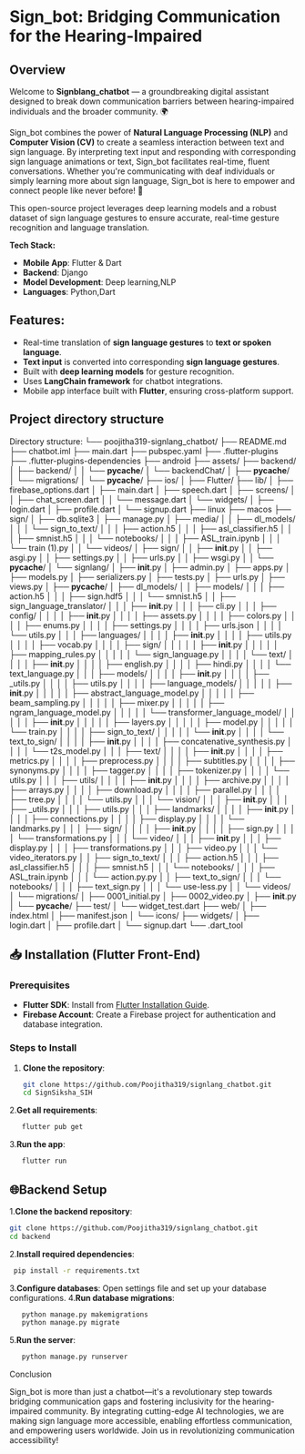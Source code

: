 # Sign_bot: Bridging Communication for the Hearing-Impaired

## Overview
Welcome to **Signblang_chatbot** — a groundbreaking digital assistant designed to break down communication barriers between hearing-impaired individuals and the broader community. 🌍

Sign_bot combines the power of **Natural Language Processing (NLP)** and **Computer Vision (CV)** to create a seamless interaction between text and sign language. By interpreting text input and responding with corresponding sign language animations or text, Sign_bot facilitates real-time, fluent conversations. Whether you're communicating with deaf individuals or simply learning more about sign language, Sign_bot is here to empower and connect people like never before! 🤝

This open-source project leverages deep learning models and a robust dataset of sign language gestures to ensure accurate, real-time gesture recognition and language translation.

**Tech Stack:**
- **Mobile App**: Flutter & Dart
- **Backend**: Django
- **Model Development**: Deep learning,NLP
- **Languages**: Python,Dart

## Features:
- Real-time translation of **sign language gestures** to **text or spoken language**.
- **Text input** is converted into corresponding **sign language gestures**.
- Built with **deep learning models** for gesture recognition.
- Uses **LangChain framework** for chatbot integrations.
- Mobile app interface built with **Flutter**, ensuring cross-platform support.
## Project directory structure
Directory structure:
└── poojitha319-signlang_chatbot/
    ├── README.md
    ├── chatbot.iml
    ├── main.dart
    ├── pubspec.yaml
    ├── .flutter-plugins
    ├── .flutter-plugins-dependencies
    ├── android
    ├── assets/
    ├── backend/
    │   ├── backend/
    │   │   └── __pycache__/
    │   └── backendChat/
    │       ├── __pycache__/
    │       └── migrations/
    │           └── __pycache__/
    ├── ios/
    │   ├── Flutter/
    ├── lib/
    │   ├── firebase_options.dart
    │   ├── main.dart
    │   ├── speech.dart
    │   ├── screens/
    │   │   ├── chat_screen.dart
    │   │   └── message.dart
    │   └── widgets/
    │       ├── login.dart
    │       ├── profile.dart
    │       └── signup.dart
    ├── linux
    ├── macos
    ├── sign/
    │   ├── db.sqlite3
    │   ├── manage.py
    │   ├── media/
    │   │   ├── dl_models/
    │   │   │   └── sign_to_text/
    │   │   │       ├── action.h5
    │   │   │       ├── asl_classifier.h5
    │   │   │       ├── smnist.h5
    │   │   │       └── notebooks/
    │   │   │           ├── ASL_train.ipynb
    │   │   │           └── train (1).py
    │   │   └── videos/
    │   ├── sign/
    │   │   ├── __init__.py
    │   │   ├── asgi.py
    │   │   ├── settings.py
    │   │   ├── urls.py
    │   │   ├── wsgi.py
    │   │   └── __pycache__/
    │   └── signlang/
    │       ├── __init__.py
    │       ├── admin.py
    │       ├── apps.py
    │       ├── models.py
    │       ├── serializers.py
    │       ├── tests.py
    │       ├── urls.py
    │       ├── views.py
    │       ├── __pycache__/
    │       ├── dl_models/
    │       │   ├── models/
    │       │   │   ├── action.h5
    │       │   │   ├── sign.hdf5
    │       │   │   └── smnist.h5
    │       │   ├── sign_language_translator/
    │       │   │   ├── __init__.py
    │       │   │   ├── cli.py
    │       │   │   ├── config/
    │       │   │   │   ├── __init__.py
    │       │   │   │   ├── assets.py
    │       │   │   │   ├── colors.py
    │       │   │   │   ├── enums.py
    │       │   │   │   ├── settings.py
    │       │   │   │   ├── urls.json
    │       │   │   │   └── utils.py
    │       │   │   ├── languages/
    │       │   │   │   ├── __init__.py
    │       │   │   │   ├── utils.py
    │       │   │   │   ├── vocab.py
    │       │   │   │   ├── sign/
    │       │   │   │   │   ├── __init__.py
    │       │   │   │   │   ├── mapping_rules.py
    │       │   │   │   │   └── sign_language.py
    │       │   │   │   └── text/
    │       │   │   │       ├── __init__.py
    │       │   │   │       ├── english.py
    │       │   │   │       ├── hindi.py
    │       │   │   │       └── text_language.py
    │       │   │   ├── models/
    │       │   │   │   ├── __init__.py
    │       │   │   │   ├── _utils.py
    │       │   │   │   ├── utils.py
    │       │   │   │   ├── language_models/
    │       │   │   │   │   ├── __init__.py
    │       │   │   │   │   ├── abstract_language_model.py
    │       │   │   │   │   ├── beam_sampling.py
    │       │   │   │   │   ├── mixer.py
    │       │   │   │   │   ├── ngram_language_model.py
    │       │   │   │   │   └── transformer_language_model/
    │       │   │   │   │       ├── __init__.py
    │       │   │   │   │       ├── layers.py
    │       │   │   │   │       ├── model.py
    │       │   │   │   │       └── train.py
    │       │   │   │   ├── sign_to_text/
    │       │   │   │   │   └── __init__.py
    │       │   │   │   └── text_to_sign/
    │       │   │   │       ├── __init__.py
    │       │   │   │       ├── concatenative_synthesis.py
    │       │   │   │       └── t2s_model.py
    │       │   │   ├── text/
    │       │   │   │   ├── __init__.py
    │       │   │   │   ├── metrics.py
    │       │   │   │   ├── preprocess.py
    │       │   │   │   ├── subtitles.py
    │       │   │   │   ├── synonyms.py
    │       │   │   │   ├── tagger.py
    │       │   │   │   ├── tokenizer.py
    │       │   │   │   └── utils.py
    │       │   │   ├── utils/
    │       │   │   │   ├── __init__.py
    │       │   │   │   ├── archive.py
    │       │   │   │   ├── arrays.py
    │       │   │   │   ├── download.py
    │       │   │   │   ├── parallel.py
    │       │   │   │   ├── tree.py
    │       │   │   │   └── utils.py
    │       │   │   └── vision/
    │       │   │       ├── __init__.py
    │       │   │       ├── _utils.py
    │       │   │       ├── utils.py
    │       │   │       ├── landmarks/
    │       │   │       │   ├── __init__.py
    │       │   │       │   ├── connections.py
    │       │   │       │   ├── display.py
    │       │   │       │   └── landmarks.py
    │       │   │       ├── sign/
    │       │   │       │   ├── __init__.py
    │       │   │       │   ├── sign.py
    │       │   │       │   └── transformations.py
    │       │   │       └── video/
    │       │   │           ├── __init__.py
    │       │   │           ├── display.py
    │       │   │           ├── transformations.py
    │       │   │           ├── video.py
    │       │   │           └── video_iterators.py
    │       │   ├── sign_to_text/
    │       │   │   ├── action.h5
    │       │   │   ├── asl_classifier.h5
    │       │   │   ├── smnist.h5
    │       │   │   └── notebooks/
    │       │   │       ├── ASL_train.ipynb
    │       │   │       └── action.py.py
    │       │   ├── text_to_sign/
    │       │   │   └── notebooks/
    │       │   │       ├── text_sign.py
    │       │   │       └── use-less.py
    │       │   └── videos/
    │       └── migrations/
    │           ├── 0001_initial.py
    │           ├── 0002_video.py
    │           ├── __init__.py
    │           └── __pycache__/
    ├── test/
    │   └── widget_test.dart
    ├── web/
    │   ├── index.html
    │   ├── manifest.json
    │   └── icons/
    ├── widgets/
    │   ├── login.dart
    │   ├── profile.dart
    │   └── signup.dart
    └── .dart_tool

## 📥 Installation (Flutter Front-End)

### **Prerequisites**
- **Flutter SDK**: Install from [Flutter Installation Guide](https://flutter.dev/docs/get-started/install).
- **Firebase Account**: Create a Firebase project for authentication and database integration.

### **Steps to Install**

1. **Clone the repository**:
   ```bash
   git clone https://github.com/Poojitha319/signlang_chatbot.git
   cd SignSiksha_SIH
2.**Get all requirements**:
```bash
   flutter pub get
   ```
3.**Run the app**:
```bash
   flutter run
   ```
## 🌐Backend Setup
1.**Clone the backend repository**:
   ```bash
   git clone https://github.com/Poojitha319/signlang_chatbot.git
   cd backend
   ```
2.**Install required dependencies**:
  ```bash
   pip install -r requirements.txt
   ```
3.**Configure databases**:
  Open settings file and set up your database configurations.
4.**Run database migrations**:
```bash
   python manage.py makemigrations
   python manage.py migrate
   ```
5.**Run the server**:
```bash
   python manage.py runserver
   ```
Conclusion

Sign_bot is more than just a chatbot—it's a revolutionary step towards bridging communication gaps and fostering inclusivity for the hearing-impaired community. By integrating cutting-edge AI technologies, we are making sign language more accessible, enabling effortless communication, and empowering users worldwide. Join us in revolutionizing communication accessibility! 

